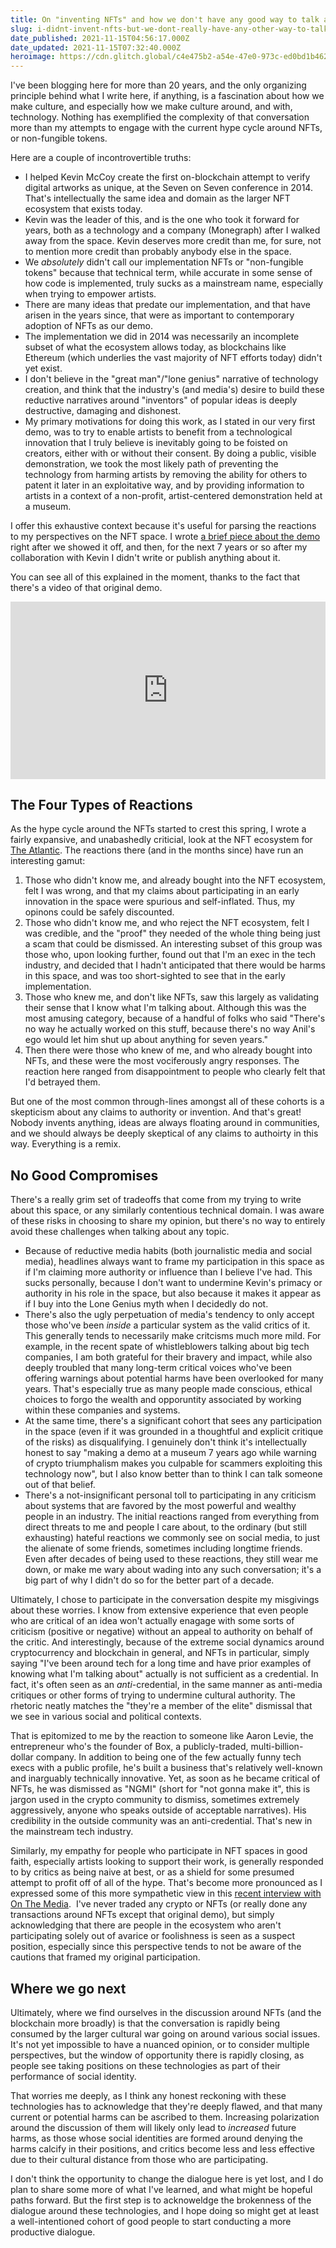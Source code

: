 ```yaml
---
title: On "inventing NFTs" and how we don't have any good way to talk about tech
slug: i-didnt-invent-nfts-but-we-dont-really-have-any-other-way-to-talk-about-tech
date_published: 2021-11-15T04:56:17.000Z
date_updated: 2021-11-15T07:32:40.000Z
heroimage: https://cdn.glitch.global/c4e475b2-a54e-47e0-973c-ed0bd1b46262/bady-abbas-lights.jpeg?v=1669522236867
---
```


I've been blogging here for more than 20 years, and the only organizing principle behind what I write here, if anything, is a fascination about how we make culture, and especially how we make culture around, and with, technology. Nothing has exemplified the complexity of that conversation more than my attempts to engage with the current hype cycle around NFTs, or non-fungible tokens. 

Here are a couple of incontrovertible truths:

- I helped Kevin McCoy create the first on-blockchain attempt to verify digital artworks as unique, at the Seven on Seven conference in 2014. That's intellectually the same idea and domain as the larger NFT ecosystem that exists today.
- Kevin was the leader of this, and is the one who took it forward for years, both as a technology and a company (Monegraph) after I walked away from the space. Kevin deserves more credit than me, for sure, not to mention more credit than probably anybody else in the space.
- We *absolutely* didn't call our implementation NFTs or "non-fungible tokens" because that technical term, while accurate in some sense of how code is implemented, truly sucks as a mainstream name, especially when trying to empower artists.
- There are many ideas that predate our implementation, and that have arisen in the years since, that were as important to contemporary adoption of NFTs as our demo.
- The implementation we did in 2014 was necessarily an incomplete subset of what the ecosystem allows today, as blockchains like Ethereum (which underlies the vast majority of NFT efforts today) didn't yet exist.
- I don't believe in the "great man"/"lone genius" narrative of technology creation, and think that the industry's (and media's) desire to build these reductive narratives around "inventors" of popular ideas is deeply destructive, damaging and dishonest.
- My primary motivations for doing this work, as I stated in our very first demo, was to try to enable artists to benefit from a technological innovation that I truly believe is inevitably going to be foisted on creators, either with or without their consent. By doing a public, visible demonstration, we took the most likely path of preventing the technology from harming artists by removing the ability for others to patent it later in an exploitative way, and by providing information to artists in a context of a non-profit, artist-centered demonstration held at a museum.

I offer this exhaustive context because it's useful for parsing the reactions to my perspectives on the NFT space. I wrote [a brief piece about the demo](https://medium.com/message/a-bitcoin-for-digital-art-8c7db719e495) right after we showed it off, and then, for the next 7 years or so after my collaboration with Kevin I didn't write or publish anything about it. 

You can see all of this explained in the moment, thanks to the fact that there's a video of that original demo.

<div style="padding:56.25% 0 0 0;position:relative;"><iframe src="https://player.vimeo.com/video/96131398?h=f910951eb1&color=800080&portrait=0" style="position:absolute;top:0;left:0;width:100%;height:100%;" frameborder="0" allow="autoplay; fullscreen; picture-in-picture" allowfullscreen></iframe></div><script src="https://player.vimeo.com/api/player.js"></script>

## The Four Types of Reactions

As the hype cycle around the NFTs started to crest this spring, I wrote a fairly expansive, and unabashedly criticial, look at the NFT ecosystem for [The Atlantic](https://www.theatlantic.com/ideas/archive/2021/04/nfts-werent-supposed-end-like/618488/). The reactions there (and in the months since) have run an interesting gamut:

1. Those who didn't know me, and already bought into the NFT ecosystem, felt I was wrong, and that my claims about participating in an early innovation in the space were spurious and self-inflated. Thus, my opinons could be safely discounted.
2. Those who didn't know me, and who reject the NFT ecosystem, felt I was credible, and the "proof" they needed of the whole thing being just a scam that could be dismissed. An interesting subset of this group was those who, upon looking further, found out that I'm an exec in the tech industry, and decided that I hadn't anticipated that there would be harms in this space, and was too short-sighted to see that in the early implementation.
3. Those who knew me, and don't like NFTs, saw this largely as validating their sense that I know what I'm talking about. Although this was the most amusing category, because of a handful of folks who said "There's no way he actually worked on this stuff, because there's no way Anil's ego would let him shut up about anything for seven years."
4. Then there were those who knew of me, and who already bought into NFTs, and these were the most vociferously angry responses. The reaction here ranged from disappointment to people who clearly felt that I'd betrayed them.

But one of the most common through-lines amongst all of these cohorts is a skepticism about any claims to authority or invention. And that's great! Nobody invents anything, ideas are always floating around in communities, and we should always be deeply skeptical of any claims to authoirty in this way. Everything is a remix.

## No Good Compromises

There's a really grim set of tradeoffs that come from my trying to write about this space, or any similarly contentious technical domain. I was aware of these risks in choosing to share my opinion, but there's no way to entirely avoid these challenges when talking about any topic.

- Because of reductive media habits (both journalistic media and social media), headlines always want to frame my participation in this space as if I'm claiming more authority or influence than I believe I've had. This sucks personally, because I don't want to undermine Kevin's primacy or authority in his role in the space, but also because it makes it appear as if I buy into the Lone Genius myth when I decidedly do not.
- There's also the ugly perpetuation of media's tendency to only accept those who've been *inside* a particular system as the valid critics of it. This generally tends to necessarily make critcisms much more mild. For example, in the recent spate of whistleblowers talking about big tech companies, I am both grateful for their bravery and impact, while also deeply troubled that many long-term critical voices who've been offering warnings about potential harms have been overlooked for many years. That's especially true as many people made conscious, ethical choices to forgo the wealth and opporuntity associated by working within these companies and systems.
- At the same time, there's a significant cohort that sees any participation in the space (even if it was grounded in a thoughtful and explicit critique of the risks) as disqualifying. I genuinely don't think it's intellectually honest to say "making a demo at a museum 7 years ago while warning of crypto triumphalism makes you culpable for scammers exploiting this technology now", but I also know better than to think I can talk someone out of that belief.
- There's a not-insignificant personal toll to participating in any criticism about systems that are favored by the most powerful and wealthy people in an industry. The initial reactions ranged from everything from direct threats to me and people I care about, to the ordinary (but still exhausting) hateful reactions we commonly see on social media, to just the alienate of some friends, sometimes including longtime friends. Even after decades of being used to these reactions, they still wear me down, or make me wary about wading into any such conversation; it's a big part of why I didn't do so for the better part of a decade.

Ultimately, I chose to participate in the conversation despite my misgivings about these worries. I know from extensive experience that even people who are critical of an idea won't actually enagage with some sorts of criticism (positive or negative) without an appeal to authority on behalf of the critic. And interestingly, because of the extreme social dynamics around cryptocurrency and blockchain in general, and NFTs in particular, simply saying "I've been around tech for a long time and have prior examples of knowing what I'm talking about" actually is not sufficient as a credential. In fact, it's often seen as an *anti*-credential, in the same manner as anti-media critiques or other forms of trying to undermine cultural authority. The rhetoric neatly matches the "they're a member of the elite" dismissal that we see in various social and political contexts.

That is epitomized to me by the reaction to someone like Aaron Levie, the entrepreneur who's the founder of Box, a publicly-traded, multi-billion-dollar company. In addition to being one of the few actually funny tech execs with a public profile, he's built a business that's relatively well-known and inarguably technically innovative. Yet, as soon as he became critical of NFTs, he was dismissed as "NGMI" (short for "not gonna make it", this is jargon used in the crypto community to dismiss, sometimes extremely aggressively, anyone who speaks outside of acceptable narratives). His credibility in the outside community was an anti-credential. That's new in the mainstream tech industry.

Similarly, my empathy for people who participate in NFT spaces in good faith, especially artists looking to support their work, is generally responded to by critics as being naive at best, or as a shield for some presumed attempt to profit off of all of the hype. That's become more pronounced as I expressed some of this more sympathetic view in this [recent interview with On The Media](https://www.wnycstudios.org/podcasts/otm/episodes/cha-ching-on-the-media).  I've never traded any crypto or NFTs (or really done any transactions around NFTs except that original demo), but simply acknowledging that there are people in the ecosystem who aren't participating solely out of avarice or foolishness is seen as a suspect position, especially since this perspective tends to not be aware of the cautions that framed my original participation.

## Where we go next

Ultimately, where we find ourselves in the discussion around NFTs (and the blockchain more broadly) is that the conversation is rapidly being consumed by the larger cultural war going on around various social issues. It's not yet impossible to have a nuanced opinion, or to consider multiple perspectives, but the window of opportunity there is rapidly closing, as people see taking positions on these technologies as part of their performance of social identity.

That worries me deeply, as I think any honest reckoning with these technologies has to acknowledge that they're deeply flawed, and that many current or potential harms can be ascribed to them. Increasing polarization around the discussion of them will likely only lead to *increased* future harms, as those whose social identities are formed around denying the harms calcify in their positions, and critics become less and less effective due to their cultural distance from those who are participating.

I don't think the opportunity to change the dialogue here is yet lost, and I do plan to share some more of what I've learned, and what might be hopeful paths forward. But the first step is to acknoweldge the brokenness of the dialogue around these technologies, and I hope doing so might get at least a well-intentioned cohort of good people to start conducting a more productive dialogue.
